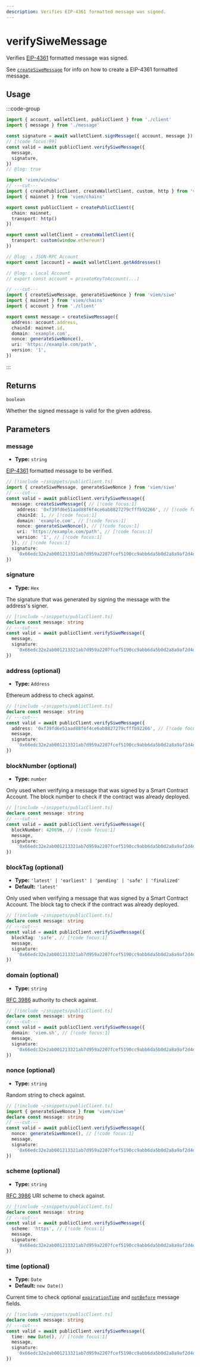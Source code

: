 ```yaml
---
description: Verifies EIP-4361 formatted message was signed.
---
```


# verifySiweMessage

Verifies [EIP-4361](https://eips.ethereum.org/EIPS/eip-4361) formatted message was signed.

See [`createSiweMessage`](/docs/siwe/utilities/createSiweMessage) for info on how to create a EIP-4361 formatted message.

## Usage

:::code-group

```ts twoslash [example.ts]
import { account, walletClient, publicClient } from './client'
import { message } from './message'

const signature = await walletClient.signMessage({ account, message })
// [!code focus:99]
const valid = await publicClient.verifySiweMessage({
  message,
  signature,
})
// @log: true
```

```ts twoslash [client.ts] filename="client.ts"
import 'viem/window'
// ---cut---
import { createPublicClient, createWalletClient, custom, http } from 'viem'
import { mainnet } from 'viem/chains'

export const publicClient = createPublicClient({
  chain: mainnet,
  transport: http()
})

export const walletClient = createWalletClient({
  transport: custom(window.ethereum!)
})

// @log: ↓ JSON-RPC Account
export const [account] = await walletClient.getAddresses()

// @log: ↓ Local Account
// export const account = privateKeyToAccount(...)
```

```ts twoslash [message.ts] filename="message.ts"
// ---cut---
import { createSiweMessage, generateSiweNonce } from 'viem/siwe'
import { mainnet } from 'viem/chains'
import { account } from './client'

export const message = createSiweMessage({
  address: account.address,
  chainId: mainnet.id,
  domain: 'example.com',
  nonce: generateSiweNonce(),
  uri: 'https://example.com/path',
  version: '1',
})
```

:::

## Returns

`boolean`

Whether the signed message is valid for the given address.

## Parameters

### message

- **Type:** `string`

[EIP-4361](https://eips.ethereum.org/EIPS/eip-4361) formatted message to be verified.

```ts twoslash
// [!include ~/snippets/publicClient.ts]
import { createSiweMessage, generateSiweNonce } from 'viem/siwe'
// ---cut---
const valid = await publicClient.verifySiweMessage({
  message: createSiweMessage({ // [!code focus:1]
    address: '0xf39fd6e51aad88f6f4ce6ab8827279cfffb92266', // [!code focus:1]
    chainId: 1, // [!code focus:1]
    domain: 'example.com', // [!code focus:1]
    nonce: generateSiweNonce(), // [!code focus:1]
    uri: 'https://example.com/path', // [!code focus:1]
    version: '1', // [!code focus:1]
  }), // [!code focus:1]
  signature:
    '0x66edc32e2ab001213321ab7d959a2207fcef5190cc9abb6da5b0d2a8a9af2d4d2b0700e2c317c4106f337fd934fbbb0bf62efc8811a78603b33a8265d3b8f8cb1c',
})
```

### signature

- **Type:** `Hex`

The signature that was generated by signing the message with the address's signer.

```ts twoslash
// [!include ~/snippets/publicClient.ts]
declare const message: string
// ---cut---
const valid = await publicClient.verifySiweMessage({
  message,
  signature:
    '0x66edc32e2ab001213321ab7d959a2207fcef5190cc9abb6da5b0d2a8a9af2d4d2b0700e2c317c4106f337fd934fbbb0bf62efc8811a78603b33a8265d3b8f8cb1c', // [!code focus:1]
})
```

### address (optional)

- **Type:** `Address`

Ethereum address to check against.

```ts twoslash
// [!include ~/snippets/publicClient.ts]
declare const message: string
// ---cut---
const valid = await publicClient.verifySiweMessage({
  address: '0xf39fd6e51aad88f6f4ce6ab8827279cfffb92266', // [!code focus:1]
  message,
  signature:
    '0x66edc32e2ab001213321ab7d959a2207fcef5190cc9abb6da5b0d2a8a9af2d4d2b0700e2c317c4106f337fd934fbbb0bf62efc8811a78603b33a8265d3b8f8cb1c',
})
```

### blockNumber (optional)

- **Type:** `number`

Only used when verifying a message that was signed by a Smart Contract Account. The block number to check if the contract was already deployed.

```ts twoslash
// [!include ~/snippets/publicClient.ts]
declare const message: string
// ---cut---
const valid = await publicClient.verifySiweMessage({
  blockNumber: 42069n, // [!code focus:1]
  message,
  signature:
    '0x66edc32e2ab001213321ab7d959a2207fcef5190cc9abb6da5b0d2a8a9af2d4d2b0700e2c317c4106f337fd934fbbb0bf62efc8811a78603b33a8265d3b8f8cb1c',
})
```

### blockTag (optional)

- **Type:** `'latest' | 'earliest' | 'pending' | 'safe' | 'finalized'`
- **Default:** `'latest'`

Only used when verifying a message that was signed by a Smart Contract Account. The block tag to check if the contract was already deployed.

```ts twoslash
// [!include ~/snippets/publicClient.ts]
declare const message: string
// ---cut---
const valid = await publicClient.verifySiweMessage({
  blockTag: 'safe', // [!code focus:1]
  message,
  signature:
    '0x66edc32e2ab001213321ab7d959a2207fcef5190cc9abb6da5b0d2a8a9af2d4d2b0700e2c317c4106f337fd934fbbb0bf62efc8811a78603b33a8265d3b8f8cb1c',
})
```

### domain (optional)

- **Type:** `string`

[RFC 3986](https://www.rfc-editor.org/rfc/rfc3986) authority to check against.

```ts twoslash
// [!include ~/snippets/publicClient.ts]
declare const message: string
// ---cut---
const valid = await publicClient.verifySiweMessage({
  domain: 'viem.sh', // [!code focus:1]
  message,
  signature:
    '0x66edc32e2ab001213321ab7d959a2207fcef5190cc9abb6da5b0d2a8a9af2d4d2b0700e2c317c4106f337fd934fbbb0bf62efc8811a78603b33a8265d3b8f8cb1c',
})
```

### nonce (optional)

- **Type:** `string`

Random string to check against.

```ts twoslash
// [!include ~/snippets/publicClient.ts]
import { generateSiweNonce } from 'viem/siwe'
declare const message: string
// ---cut---
const valid = await publicClient.verifySiweMessage({
  nonce: generateSiweNonce(), // [!code focus:1]
  message,
  signature:
    '0x66edc32e2ab001213321ab7d959a2207fcef5190cc9abb6da5b0d2a8a9af2d4d2b0700e2c317c4106f337fd934fbbb0bf62efc8811a78603b33a8265d3b8f8cb1c',
})
```

### scheme (optional)

- **Type:** `string`

[RFC 3986](https://www.rfc-editor.org/rfc/rfc3986#section-3.1) URI scheme to check against.

```ts twoslash
// [!include ~/snippets/publicClient.ts]
declare const message: string
// ---cut---
const valid = await publicClient.verifySiweMessage({
  scheme: 'https', // [!code focus:1]
  message,
  signature:
    '0x66edc32e2ab001213321ab7d959a2207fcef5190cc9abb6da5b0d2a8a9af2d4d2b0700e2c317c4106f337fd934fbbb0bf62efc8811a78603b33a8265d3b8f8cb1c',
})
```

### time (optional)

- **Type:** `Date`
- **Default:** `new Date()`

Current time to check optional [`expirationTime`](http://localhost:5173/docs/siwe/utilities/createSiweMessage#expirationtime-optional) and [`notBefore`](/docs/siwe/utilities/createSiweMessage#notbefore-optional) message fields.

```ts twoslash
// [!include ~/snippets/publicClient.ts]
declare const message: string
// ---cut---
const valid = await publicClient.verifySiweMessage({
  time: new Date(), // [!code focus:1]
  message,
  signature:
    '0x66edc32e2ab001213321ab7d959a2207fcef5190cc9abb6da5b0d2a8a9af2d4d2b0700e2c317c4106f337fd934fbbb0bf62efc8811a78603b33a8265d3b8f8cb1c',
})
```

